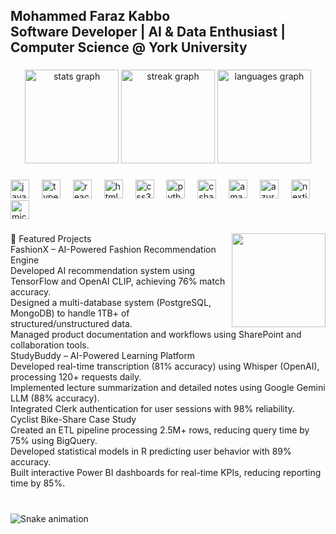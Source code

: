 <h2 align="left">Mohammed Faraz Kabbo<br>Software Developer | AI & Data Enthusiast | Computer Science @ York University</h2>

###

<div align="center">
  <img src="https://github-readme-stats.vercel.app/api?username=farazkabbo&hide_title=false&hide_rank=false&show_icons=true&include_all_commits=true&count_private=true&disable_animations=false&theme=dracula&locale=en&hide_border=false" height="150" alt="stats graph"  />
  <img src="https://streak-stats.demolab.com?user=farazkabbo&locale=en&mode=daily&theme=dracula&hide_border=false&border_radius=5" height="150" alt="streak graph"  />
  <img src="https://github-readme-stats.vercel.app/api/top-langs?username=farazkabbo&locale=en&hide_title=false&layout=compact&card_width=320&langs_count=5&theme=dracula&hide_border=false" height="150" alt="languages graph"  />
</div>

###

<div align="left">
  <img src="https://cdn.jsdelivr.net/gh/devicons/devicon/icons/javascript/javascript-original.svg" height="30" alt="javascript logo"  />
  <img width="12" />
  <img src="https://cdn.jsdelivr.net/gh/devicons/devicon/icons/typescript/typescript-original.svg" height="30" alt="typescript logo"  />
  <img width="12" />
  <img src="https://cdn.jsdelivr.net/gh/devicons/devicon/icons/react/react-original.svg" height="30" alt="react logo"  />
  <img width="12" />
  <img src="https://cdn.jsdelivr.net/gh/devicons/devicon/icons/html5/html5-original.svg" height="30" alt="html5 logo"  />
  <img width="12" />
  <img src="https://cdn.jsdelivr.net/gh/devicons/devicon/icons/css3/css3-original.svg" height="30" alt="css3 logo"  />
  <img width="12" />
  <img src="https://cdn.jsdelivr.net/gh/devicons/devicon/icons/python/python-original.svg" height="30" alt="python logo"  />
  <img width="12" />
  <img src="https://cdn.jsdelivr.net/gh/devicons/devicon/icons/csharp/csharp-original.svg" height="30" alt="csharp logo"  />
  <img width="12" />
  <img src="https://cdn.jsdelivr.net/gh/devicons/devicon/icons/amazonwebservices/amazonwebservices-line-wordmark.svg" height="30" alt="amazonwebservices logo"  />
  <img width="12" />
  <img src="https://cdn.jsdelivr.net/gh/devicons/devicon/icons/azure/azure-original.svg" height="30" alt="azure logo"  />
  <img width="12" />
  <img src="https://cdn.jsdelivr.net/gh/devicons/devicon/icons/nextjs/nextjs-original.svg" height="30" alt="nextjs logo"  />
  <img width="12" />
  <img src="https://cdn.jsdelivr.net/gh/devicons/devicon/icons/microsoftsqlserver/microsoftsqlserver-plain.svg" height="30" alt="microsoftsqlserver logo"  />
</div>

###

<img align="right" height="150" src="https://i.imgflip.com/65efzo.gif"  />

###

<p align="left">🚀 Featured Projects<br>FashionX – AI-Powered Fashion Recommendation Engine<br>Developed AI recommendation system using TensorFlow and OpenAI CLIP, achieving 76% match accuracy.<br>Designed a multi-database system (PostgreSQL, MongoDB) to handle 1TB+ of structured/unstructured data.<br>Managed product documentation and workflows using SharePoint and collaboration tools.<br>StudyBuddy – AI-Powered Learning Platform<br>Developed real-time transcription (81% accuracy) using Whisper (OpenAI), processing 120+ requests daily.<br>Implemented lecture summarization and detailed notes using Google Gemini LLM (88% accuracy).<br>Integrated Clerk authentication for user sessions with 98% reliability.<br>Cyclist Bike-Share Case Study<br>Created an ETL pipeline processing 2.5M+ rows, reducing query time by 75% using BigQuery.<br>Developed statistical models in R predicting user behavior with 89% accuracy.<br>Built interactive Power BI dashboards for real-time KPIs, reducing reporting time by 85%.</p>

###

<br clear="both">

<img src="https://raw.githubusercontent.com/farazkabbo/farazkabbo/output/snake.svg" alt="Snake animation" />

###

